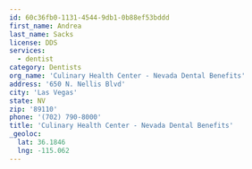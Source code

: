 ```yaml
---
id: 60c36fb0-1131-4544-9db1-0b88ef53bddd
first_name: Andrea
last_name: Sacks
license: DDS
services:
  - dentist
category: Dentists
org_name: 'Culinary Health Center - Nevada Dental Benefits'
address: '650 N. Nellis Blvd'
city: 'Las Vegas'
state: NV
zip: '89110'
phone: '(702) 790-8000'
title: 'Culinary Health Center - Nevada Dental Benefits'
_geoloc:
  lat: 36.1846
  lng: -115.062
---
```


